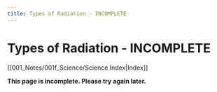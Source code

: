 ```yaml
---
title: Types of Radiation - INCOMPLETE
---
```

# Types of Radiation - INCOMPLETE
[[001_Notes/001f_Science/Science Index|Index]]

**This page is incomplete. Please try again later.**